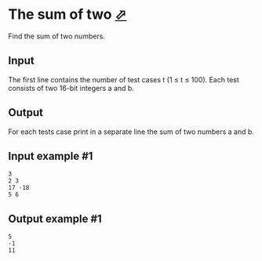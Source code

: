# The sum of two [⬀](https://www.e-olymp.com/en/contests/9563/problems/83865)
Find the sum of two numbers.

## Input
The first line contains the number of test cases t (1 ≤ t ≤ 100). Each test consists of two 16-bit integers a and b.

## Output
For each tests case print in a separate line the sum of two numbers a and b.

## Input example #1
```
3
2 3
17 -18
5 6
```

## Output example #1
```
5
-1
11
```
